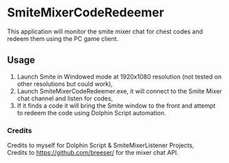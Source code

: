 # SmiteMixerCodeRedeemer
This application will monitor the smite mixer chat for chest codes and redeem them using the PC game client.  
  
## Usage
1) Launch Smite in Windowed mode at 1920x1080 resolution (not tested on other resolutions but could work),  
2) Launch SmiteMixerCodeRedeemer.exe, it will connect to the Smite Mixer chat channel and listen for codes,  
3) If it finds a code it will bring the Smite window to the front and attempt to redeem the code using Dolphin Script automation.

### Credits
Credits to myself for Dolphin Script &amp; SmiteMixerListener Projects,  
Credits to https://github.com/breeser/ for the mixer chat API.  
